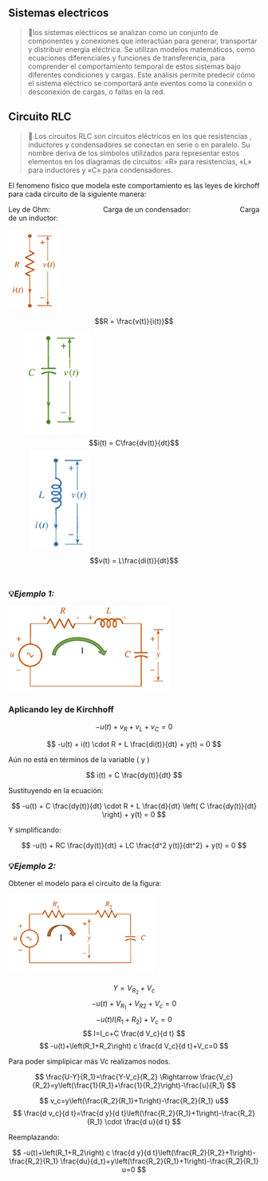 ## Sistemas electricos
>🔑los sistemas eléctricos se analizan como un conjunto de componentes y conexiones que interactúan para generar, transportar y distribuir energía eléctrica. Se utilizan modelos matemáticos, como ecuaciones diferenciales y funciones de transferencia, para comprender el comportamiento temporal de estos sistemas bajo diferentes condiciones y cargas. Este análisis permite predecir cómo el sistema eléctrico se comportará ante eventos como la conexión o desconexión de cargas, o fallas en la red.

## Circuito RLC
>🔑 Los circuitos RLC son circuitos eléctricos en los que resistencias , inductores y condensadores se conectan en serie o en paralelo. Su nombre deriva de los símbolos utilizados para representar estos elementos en los diagramas de circuitos: «R» para resistencias, «L» para inductores y «C» para condensadores.<br>

El fenomeno fisico que modela este comportamiento es las leyes de kirchoff para cada circuito de la siguiente manera:

Ley de Ohm: &nbsp;&nbsp;&nbsp;&nbsp;&nbsp;&nbsp;&nbsp;&nbsp;&nbsp;&nbsp;&nbsp;&nbsp;&nbsp;&nbsp;&nbsp;&nbsp;&nbsp;&nbsp; &nbsp;&nbsp;&nbsp;&nbsp;&nbsp;&nbsp;
Carga de un condensador:
&nbsp;&nbsp;&nbsp;&nbsp;&nbsp;&nbsp;&nbsp;&nbsp;&nbsp;&nbsp;&nbsp;&nbsp;&nbsp;&nbsp;&nbsp;&nbsp;&nbsp;&nbsp; &nbsp;&nbsp;&nbsp;&nbsp;
Carga de un inductor:

![image](Imagenes/f.png) &nbsp;  $$R = \frac{v(t)}{i(t)}$$
&nbsp;&nbsp;&nbsp;&nbsp;&nbsp;&nbsp;&nbsp; ![image](Imagenes/g.png) &nbsp;  $$i(t) = C\frac{dv(t)}{dt}$$
&nbsp;&nbsp;&nbsp;&nbsp;&nbsp;&nbsp;&nbsp;&nbsp;&nbsp;&nbsp; ![image](Imagenes/h.png) &nbsp;  $$v(t) = L\frac{di(t)}{dt}$$
<br>


### 💡*Ejemplo 1:*

![image](Imagenes/i.png) 

### Aplicando ley de Kirchhoff

$$
-u(t) + v_R + v_L + v_C = 0
$$

$$
-u(t) + i(t) \cdot R + L \frac{di(t)}{dt} + y(t) = 0
$$

 Aún no está en términos de la variable \( y \)

$$
i(t) = C \frac{dy(t)}{dt}
$$

Sustituyendo en la ecuación:

$$
-u(t) + C \frac{dy(t)}{dt} \cdot R + L \frac{d}{dt} \left( C \frac{dy(t)}{dt} \right) + y(t) = 0
$$

Y simplificando:

$$
-u(t) + RC \frac{dy(t)}{dt} + LC \frac{d^2 y(t)}{dt^2} + y(t) = 0
$$

### 💡*Ejemplo 2:*
Obtener el modelo para el circuito de la figura:

![image](Imagenes/j.png) 

$$ Y=V_{R_2}+V_c $$
$$ -u(t)+V_{R_1}+V_{R 2}+V_c=0 $$
$$ -u(t) I\left(R_1+R_2\right)+V_c=0 $$
$$ I=I_c+C \frac{d V_c}{d t} $$
$$ -u(t)+\left(R_1+R_2\right) c \frac{d V_c}{d t}+V_c=0 $$


Para poder simplipicar más Vc realizamos nodos.<br>

$$ \frac{U-Y}{R_1}=\frac{Y-V_c}{R_2} \Rightarrow \frac{V_c}{R_2}=y\left(\frac{1}{R_1}+\frac{1}{R_2}\right)-\frac{u}{R_1} $$

$$ v_c=y\left(\frac{R_2}{R_1}+1\right)-\frac{R_2}{R_1} u$$
$$ \frac{d v_c}{d t}=\frac{d y}{d t}\left(\frac{R_2}{R_1}+1\right)-\frac{R_2}{R_1} \cdot \frac{d u}{d t} $$

Reemplazando:

$$ -u(t)+\left(R_1+R_2\right) c \frac{d y}{d t}\left(\frac{R_2}{R_2}+1\right)-\frac{R_2}{R_1} \frac{du}{d_t}+y\left(\frac{R_2}{R_1}+1\right)-\frac{R_2}{R_1} u=0 $$






